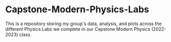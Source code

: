 # Capstone-Modern-Physics-Labs

This is a repository storing my group's data, analysis, and plots across the different Physics Labs we complete in our Capstone Modern Physics (2022-2023) class.
